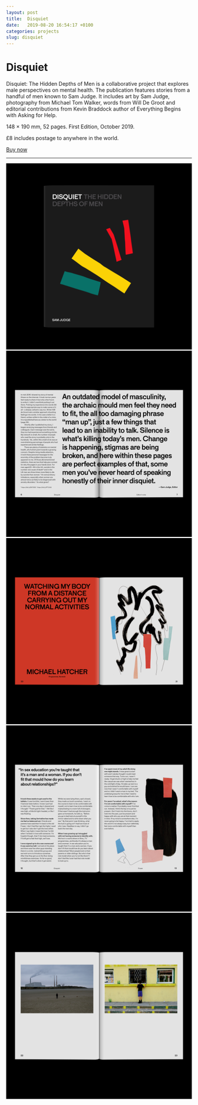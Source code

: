 ```yaml
---
layout: post
title:  Disquiet
date:   2019-08-20 16:54:17 +0100
categories: projects
slug: disquiet
---
```


# Disquiet

Disquiet: The Hidden Depths of Men is a collaborative project that explores male perspectives on mental health. The publication features stories from a handful of men known to Sam Judge. It includes art by Sam Judge, photography from Michael Tom Walker, words from Will De Groot and editorial contributions from Kevin Braddock author of Everything Begins with Asking for&nbsp;Help.

148 × 190 mm, 52 pages. First Edition, October 2019.

£8 includes postage to anywhere in the world.

<a class="button" href="https://www.paypal.com/cgi-bin/webscr?cmd=_s-xclick&hosted_button_id=NU6XRBPAT37W2">Buy now</a>

---

![The cover of Disquiet: The Hidden Depths of Men](/assets/images/disquiet/Sam-Judge-Disquiet-cover.jpg)
![An image of a page in Disquiet: The Hidden Depths of Men](/assets/images/disquiet/Sam-Judge-Disquiet-spread-1.jpg)
![An image of a page in Disquiet: The Hidden Depths of Men](/assets/images/disquiet/Sam-Judge-Disquiet-spread-2.jpg)
![An image of a page in Disquiet: The Hidden Depths of Men](/assets/images/disquiet/Sam-Judge-Disquiet-spread-3.jpg)
![An image of a page in Disquiet: The Hidden Depths of Men](/assets/images/disquiet/Sam-Judge-Disquiet-spread-9.jpg)
